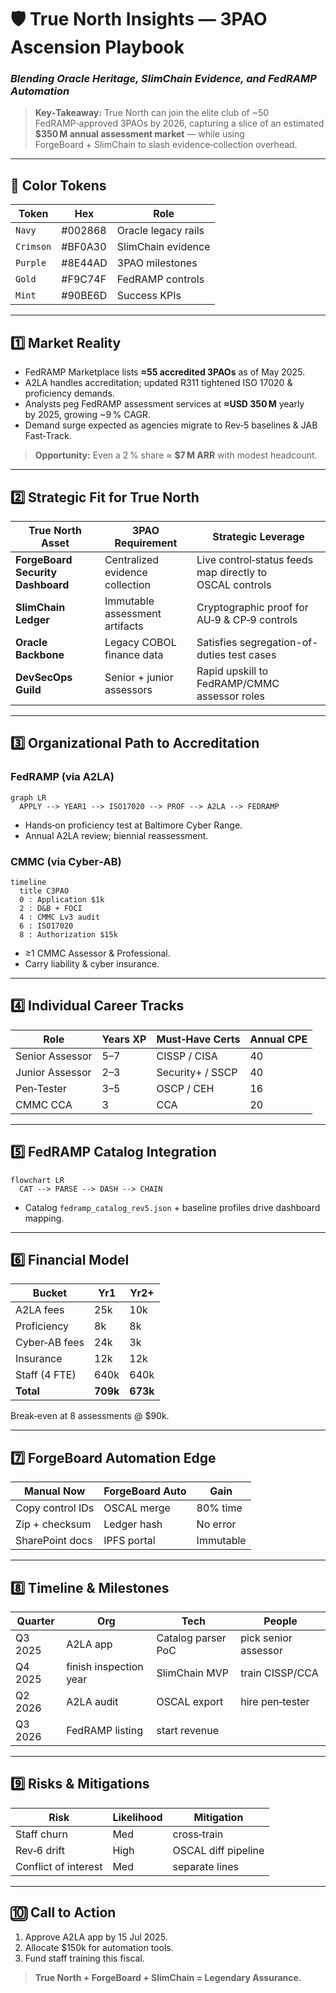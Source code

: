 # 🛡️ True North Insights — 3PAO Ascension Playbook

### *Blending Oracle Heritage, SlimChain Evidence, and FedRAMP Automation*

> **Key‑Takeaway:** True North can join the elite club of ~50 FedRAMP‑approved 3PAOs by 2026, capturing a slice of an estimated **$350 M annual assessment market** — while using ForgeBoard + SlimChain to slash evidence‑collection overhead.

---

## 🎨 Color Tokens

| Token      | Hex     | Role                |
| ---------- | ------- | ------------------- |
|  `Navy`    | #002868 | Oracle legacy rails |
|  `Crimson` | #BF0A30 | SlimChain evidence  |
|  `Purple`  | #8E44AD | 3PAO milestones     |
|  `Gold`    | #F9C74F | FedRAMP controls    |
|  `Mint`    | #90BE6D | Success KPIs        |

---

## 1️⃣ Market Reality

- FedRAMP Marketplace lists **≈55 accredited 3PAOs** as of May 2025.
- A2LA handles accreditation; updated R311 tightened ISO 17020 & proficiency demands.
- Analysts peg FedRAMP assessment services at **≈USD 350 M** yearly by 2025, growing ~9 % CAGR.
- Demand surge expected as agencies migrate to Rev‑5 baselines & JAB Fast‑Track.

> **Opportunity:** Even a 2 % share ≈ **$7 M ARR** with modest headcount.

---

## 2️⃣ Strategic Fit for True North

| True North Asset                  | 3PAO Requirement                | Strategic Leverage |
| --------------------------------- | ------------------------------- | ------------------- |
| **ForgeBoard Security Dashboard** | Centralized evidence collection | Live control‑status feeds map directly to OSCAL controls |
| **SlimChain Ledger**              | Immutable assessment artifacts  | Cryptographic proof for AU‑9 & CP‑9 controls |
| **Oracle Backbone**               | Legacy COBOL finance data       | Satisfies segregation-of-duties test cases |
| **DevSecOps Guild**               | Senior + junior assessors       | Rapid upskill to FedRAMP/CMMC assessor roles |

---

## 3️⃣ Organizational Path to Accreditation

### FedRAMP (via **A2LA**)
```mermaid
graph LR
  APPLY --> YEAR1 --> ISO17020 --> PROF --> A2LA --> FEDRAMP
```
* Hands‑on proficiency test at Baltimore Cyber Range.
* Annual A2LA review; biennial reassessment.

### CMMC (via **Cyber‑AB**)
```mermaid
timeline
  title C3PAO
  0 : Application $1k
  2 : D&B + FOCI
  4 : CMMC Lv3 audit
  6 : ISO17020
  8 : Authorization $15k
```
* ≥1 CMMC Assessor & Professional.
* Carry liability & cyber insurance.

---

## 4️⃣ Individual Career Tracks

| Role | Years XP | Must‑Have Certs | Annual CPE |
|------|---------|-----------------|------------|
| Senior Assessor | 5–7 | CISSP / CISA | 40 |
| Junior Assessor | 2–3 | Security+ / SSCP | 40 |
| Pen‑Tester | 3–5 | OSCP / CEH | 16 |
| CMMC CCA | 3 | CCA | 20 |

---

## 5️⃣ FedRAMP Catalog Integration
```mermaid
flowchart LR
  CAT --> PARSE --> DASH --> CHAIN
```
* Catalog `fedramp_catalog_rev5.json` + baseline profiles drive dashboard mapping.

---

## 6️⃣ Financial Model

| Bucket | Yr1 | Yr2+ |
|--------|-----|------|
| A2LA fees | 25k | 10k |
| Proficiency | 8k | 8k |
| Cyber‑AB fees | 24k | 3k |
| Insurance | 12k | 12k |
| Staff (4 FTE) | 640k | 640k |
| **Total** | **709k** | **673k** |

Break‑even at 8 assessments @ $90k.

---

## 7️⃣ ForgeBoard Automation Edge

| Manual Now | ForgeBoard Auto | Gain |
|------------|----------------|------|
| Copy control IDs | OSCAL merge | 80% time |
| Zip + checksum | Ledger hash | No error |
| SharePoint docs | IPFS portal | Immutable |

---

## 8️⃣ Timeline & Milestones

| Quarter | Org | Tech | People |
|---------|-----|------|--------|
| Q3 2025 | A2LA app | Catalog parser PoC | pick senior assessor |
| Q4 2025 | finish inspection year | SlimChain MVP | train CISSP/CCA |
| Q2 2026 | A2LA audit | OSCAL export | hire pen‑tester |
| Q3 2026 | FedRAMP listing | start revenue | |

---

## 9️⃣ Risks & Mitigations

| Risk | Likelihood | Mitigation |
|------|-----------|-----------|
| Staff churn | Med | cross‑train |
| Rev‑6 drift | High | OSCAL diff pipeline |
| Conflict of interest | Med | separate lines |

---

## 🔟 Call to Action
1. Approve A2LA app by 15 Jul 2025.
2. Allocate $150k for automation tools.
3. Fund staff training this fiscal.

> **True North + ForgeBoard + SlimChain = Legendary Assurance.**